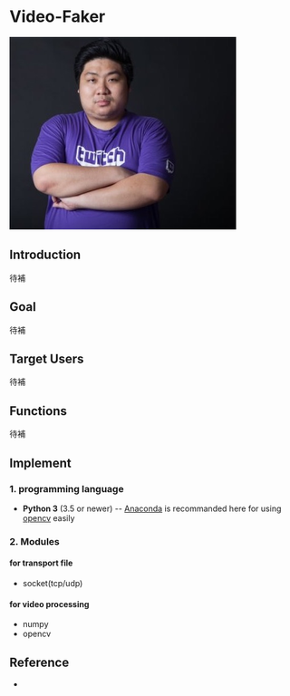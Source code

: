 # Video-Faker
[](./asset/faker.jpg)![](./asset/gg.jpg)
## Introduction
  待補

## Goal
  待補
  
## Target Users  
  待補
  
## Functions
  待補

## Implement
### 1. programming language
- **Python 3** (3.5 or newer)
-- [Anaconda](https://www.anaconda.com/what-is-anaconda/) is recommanded here for using [opencv](https://opencv.org) easily

### 2. Modules
#### for transport file
- socket(tcp/udp)
#### for video processing
- numpy
- opencv



## Reference
- []()
